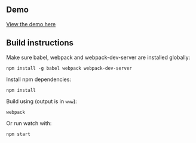 ## Demo

[View the demo here](https://rawgit.com/IjzerenHein/zenscroll-es6-issue/master/www/index.html)


## Build instructions

Make sure babel, webpack and webpack-dev-server are installed globally:

	npm install -g babel webpack webpack-dev-server

Install npm dependencies:

	npm install

Build using (output is in `www`):
	
	webpack

Or run watch with:

	npm start

